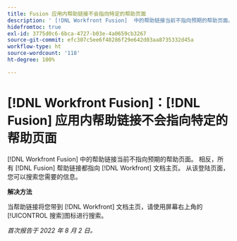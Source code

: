 ```yaml
---
title: Fusion 应用内帮助链接不会指向特定的帮助页面
description: ' [!DNL Workfront Fusion]  中的帮助链接当前不指向预期的帮助页面。相反，所有 Fusion 帮助链接都指向 Workfront 文档主页。 从该登陆页面，您可以搜索您需要的信息。'
hidefromtoc: true
exl-id: 3775d0c6-6bca-4727-b03e-4a0659cb3267
source-git-commit: efc307c5ee6f48286f29e642d03aa8735332d45a
workflow-type: ht
source-wordcount: '118'
ht-degree: 100%

---
```


# [!DNL Workfront Fusion]：[!DNL Fusion] 应用内帮助链接不会指向特定的帮助页面

[!DNL Workfront Fusion] 中的帮助链接当前不指向预期的帮助页面。 相反，所有 [!DNL Fusion] 帮助链接都指向 [!DNL Workfront] 文档主页。 从该登陆页面，您可以搜索您需要的信息。

**解决方法**

当帮助链接将您带到 [!DNL Workfront] 文档主页，请使用屏幕右上角的[!UICONTROL 搜索]图标进行搜索。

_首次报告于 2022 年 8 月 2 日。_
